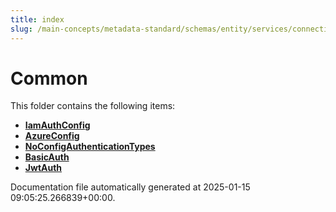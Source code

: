 ```yaml
---
title: index
slug: /main-concepts/metadata-standard/schemas/entity/services/connections/database/common
---
```


# Common

This folder contains the following items:

- [**IamAuthConfig**](/main-concepts/metadata-standard/schemas/entity/services/connections/database/common/iamauthconfig)
- [**AzureConfig**](/main-concepts/metadata-standard/schemas/entity/services/connections/database/common/azureconfig)
- [**NoConfigAuthenticationTypes**](/main-concepts/metadata-standard/schemas/entity/services/connections/database/common/noconfigauthenticationtypes)
- [**BasicAuth**](/main-concepts/metadata-standard/schemas/entity/services/connections/database/common/basicauth)
- [**JwtAuth**](/main-concepts/metadata-standard/schemas/entity/services/connections/database/common/jwtauth)


Documentation file automatically generated at 2025-01-15 09:05:25.266839+00:00.
